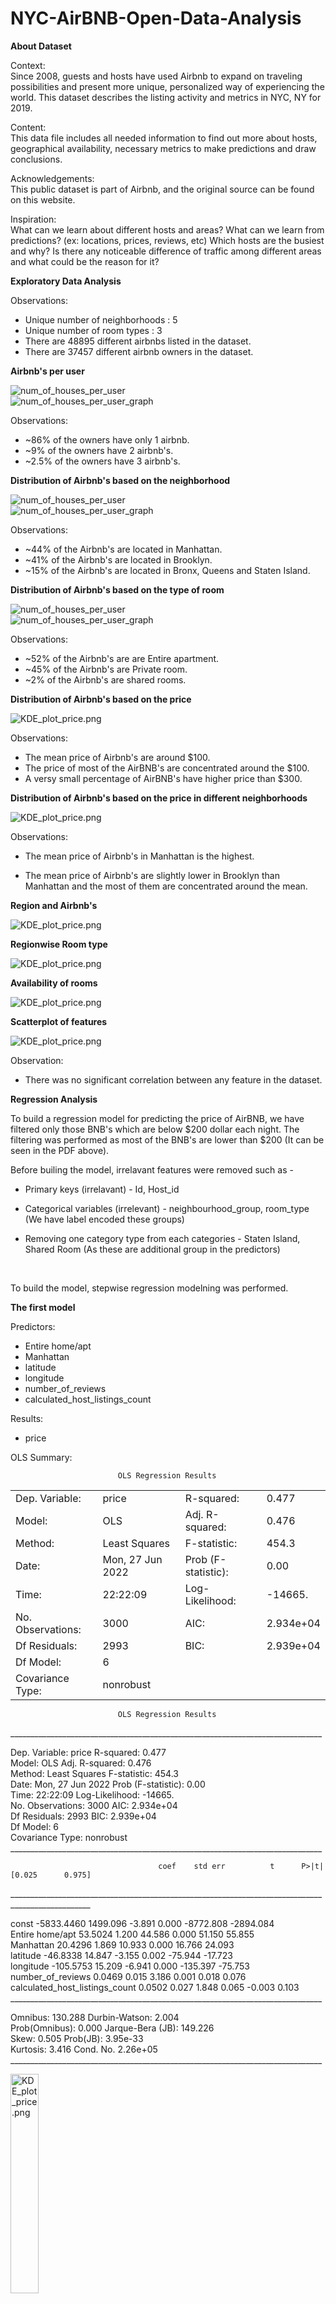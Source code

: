 # NYC-AirBNB-Open-Data-Analysis

<b>About Dataset</b>

Context: <br>
Since 2008, guests and hosts have used Airbnb to expand on traveling possibilities and present more unique, personalized way of experiencing the world. This dataset describes the listing activity and metrics in NYC, NY for 2019.

Content: <br>
This data file includes all needed information to find out more about hosts, geographical availability, necessary metrics to make predictions and draw conclusions.

Acknowledgements: <br>
This public dataset is part of Airbnb, and the original source can be found on this website.

Inspiration: <br>
What can we learn about different hosts and areas?
What can we learn from predictions? (ex: locations, prices, reviews, etc)
Which hosts are the busiest and why?
Is there any noticeable difference of traffic among different areas and what could be the reason for it?

<b>Exploratory Data Analysis</b>

Observations:

- Unique number of neighborhoods : 5
- Unique number of room types : 3
- There are 48895 different airbnbs listed in the dataset.
- There are 37457 different airbnb owners in the dataset.

<b>Airbnb's per user</b>

<img src="pictures/num_of_houses_per_user.JPG" alt="num_of_houses_per_user">
<br>
<img src="pictures/num_of_houses_per_user_graph.png" alt="num_of_houses_per_user_graph">
<br>

Observations:

- ~86% of the owners have only 1 airbnb.
- ~9% of the owners have 2 airbnb's.
- ~2.5% of the owners have 3 airbnb's.

<b>Distribution of Airbnb's based on the neighborhood</b>

<img src="pictures/num_of_airbnbs_per_neighborhood.JPG" alt="num_of_houses_per_user">
<br>
<img src="pictures/num_of_airbnbs_per_neighborhood_graph.png" alt="num_of_houses_per_user_graph">
<br>

Observations:

- ~44% of the Airbnb's are located in Manhattan.
- ~41% of the Airbnb's are located in Brooklyn.
- ~15% of the Airbnb's are located in Bronx, Queens and Staten Island.


<b>Distribution of Airbnb's based on the type of room</b>

<img src="pictures/types_of_rooms_in_airbnb.JPG" alt="num_of_houses_per_user">
<br>
<img src="pictures/types_of_rooms_in_airbnb_graph.png" alt="num_of_houses_per_user_graph">
<br>

Observations:

- ~52% of the Airbnb's are are Entire apartment.
- ~45% of the Airbnb's are Private room.
- ~2% of the Airbnb's are shared rooms.


<b>Distribution of Airbnb's based on the price</b>

<img src="pictures/KDE_plot_price.png" alt="KDE_plot_price.png">

Observations:

- The mean price of Airbnb's are around $100.
- The price of most of the AirBNB's are concentrated around the $100. 
- A versy small percentage of AirBNB's have higher price than $300.

<b>Distribution of Airbnb's based on the price in different neighborhoods</b>

<img src="pictures/KDE_plot_price_neighborhood.png" alt="KDE_plot_price.png">

Observations:

- The mean price of Airbnb's in Manhattan is the highest.

- The mean price of Airbnb's are slightly lower in Brooklyn than Manhattan and the most of them are concentrated around the mean.

<b>Region and Airbnb's</b>

<img src="pictures/KDE_plot_price_neighborhood.png" alt="KDE_plot_price.png">

<b>Regionwise Room type</b>

<img src="pictures/types_of_room_region.png" alt="KDE_plot_price.png">

<b>Availability of rooms</b>

<img src="pictures/availablity_region.png" alt="KDE_plot_price.png">

<b>Scatterplot of features</b>

<img src="pictures/scatterplot.png" alt="KDE_plot_price.png">

Observation:

- There was no significant correlation between any feature in the dataset.

<b>Regression Analysis</b>

To build a regression model for predicting the price of AirBNB, we have filtered only those BNB's which are below $200 dollar each night. The filtering was performed as most of the BNB's are lower than $200 (It can be seen in the PDF above).
<br>

Before builing the model, irrelavant features were removed such as - 

 - Primary keys (irrelavant) - Id, Host_id

 - Categorical variables (irrelevant) - neighbourhood_group, room_type
   (We have label encoded these groups)

 - Removing one category type from each categories - Staten Island, Shared Room
   (As these are additional group in the predictors)

<br>

To build the model, stepwise regression modelning was performed.

<b>The first model</b>

Predictors:

- Entire home/apt
- Manhattan
- latitude
- longitude 
- number_of_reviews 
- calculated_host_listings_count

Results:

- price

OLS Summary:

                            OLS Regression Results                            
<table>
<tr><td>Dep. Variable:</td>                  <td>price</td>   <td>R-squared:</td>                       <td>0.477</td>
<tr><td>Model:</td>                        <td>OLS</td>   <td>Adj. R-squared:</td>                  <td>0.476</td></tr>
<tr><td>Method:</td>                 <td>Least Squares</td>   <td>F-statistic:</td>                  <td>454.3 </td></tr>
<tr><td>Date:</td>                <td>Mon, 27 Jun 2022</td>   <td>Prob (F-statistic):</td>               <td>0.00 </td></tr>
<tr><td>Time:</td>                        <td>22:22:09</td>   <td>Log-Likelihood:</td>                <td>-14665. </td></tr>
<tr><td>No. Observations:</td>                <td>3000</td>   <td>AIC:</td>                         <td>2.934e+04 </td></tr>
<tr><td>Df Residuals:</td>                    <td>2993</td>   <td>BIC:</td>                         <td>2.939e+04 </td></tr>
<tr><td>Df Model:</td>                           <td>6</td>    <td></td>                                 <td></td>     </tr>
<tr><td>Covariance Type:</td>            <td>nonrobust</td>        <td></td>                             <td></td>     </tr>

</table>



                            OLS Regression Results                            
______________________________________________________________________________ <br>

Dep. Variable:                  price   R-squared:                       0.477 <br>
Model:                            OLS   Adj. R-squared:                  0.476 <br>
Method:                 Least Squares   F-statistic:                     454.3 <br>
Date:                Mon, 27 Jun 2022   Prob (F-statistic):               0.00 <br>
Time:                        22:22:09   Log-Likelihood:                -14665. <br>
No. Observations:                3000   AIC:                         2.934e+04 <br>
Df Residuals:                    2993   BIC:                         2.939e+04 <br>
Df Model:                           6                                          <br>
Covariance Type:            nonrobust                                          <br>
______________________________________________________________________________ <br>

                                     coef    std err          t      P>|t|      [0.025      0.975]
__________________________________________________________________________________________________ <br>

const                          -5833.4460   1499.096     -3.891      0.000   -8772.808   -2894.084 <br>
Entire home/apt                   53.5024      1.200     44.586      0.000      51.150      55.855 <br>
Manhattan                         20.4296      1.869     10.933      0.000      16.766      24.093 <br>
latitude                         -46.8338     14.847     -3.155      0.002     -75.944     -17.723 <br>
longitude                       -105.5753     15.209     -6.941      0.000    -135.397     -75.753 <br>
number_of_reviews                  0.0469      0.015      3.186      0.001       0.018       0.076 <br>
calculated_host_listings_count     0.0502      0.027      1.848      0.065      -0.003       0.103 <br>
______________________________________________________________________________ <br>

Omnibus:                      130.288   Durbin-Watson:                   2.004 <br>
Prob(Omnibus):                  0.000   Jarque-Bera (JB):              149.226 <br>
Skew:                           0.505   Prob(JB):                     3.95e-33 <br>
Kurtosis:                       3.416   Cond. No.                     2.26e+05 <br>
______________________________________________________________________________ <br>

<img src="pictures/first_iteration.jpeg" width="30%" alt="KDE_plot_price.png">
 
Let's visualize the residual plot:

<img src="pictures/first_iteration_residual.jpeg" width="70%" alt="KDE_plot_price.png">

Observation:

- Since we can see the residuals are negative in for the datapoints at the beginning which later become positive, We can see a increasing trend in residual errors.

To reduce the linearity in the residual errors, we can perform transformations in predictors and the results.

<b>The second model</b>

Predictors:

- Entire home/apt
- Manhattan
- latitude
- longitude 
- number_of_reviews 
- calculated_host_listings_count
- square of latitude
- square of longitude
- square of number of reviews
- square of calculated host listings count

Results:

- sqaured root of price


OLS Summary:

                            OLS Regression Results                            
______________________________________________________________________________ <br>

Dep. Variable:                  price   R-squared:                       0.512 <br>
Model:                            OLS   Adj. R-squared:                  0.510 <br>
Method:                 Least Squares   F-statistic:                     313.6 <br>
Date:                Mon, 27 Jun 2022   Prob (F-statistic):               0.00 <br>
Time:                        22:27:22   Log-Likelihood:                -5610.3 <br>
No. Observations:                3000   AIC:                         1.124e+04 <br>
Df Residuals:                    2989   BIC:                         1.131e+04 <br>
Df Model:                          10                                          <br> 
Covariance Type:            nonrobust                                          <br>
______________________________________________________________________________ <br>

                                       coef    std err          t      P>|t|      [0.025      0.975]
____________________________________________________________________________________________________ <br>

const                            -9.322e+04   3.45e+04     -2.705      0.007   -1.61e+05   -2.57e+04 <br>
Entire home/apt                      2.7036      0.059     45.998      0.000       2.588       2.819 <br>
longitude                         1415.4808    937.737      1.509      0.131    -423.194    3254.156 <br>
latitude                          7135.9938    559.093     12.764      0.000    6039.748    8232.240 <br>
Manhattan                            0.9104      0.096      9.457      0.000       0.722       1.099 <br>
number_of_reviews                    0.0008      0.002      0.429      0.668      -0.003       0.004 <br>
calculated_host_listings_count      -0.0081      0.004     -2.264      0.024      -0.015      -0.001 <br>
longitude_2                          9.6156      6.344      1.516      0.130      -2.824      22.055 <br>
latitude_2                         -87.6058      6.861    -12.768      0.000    -101.059     -74.152 <br>
number_of_reviews_2               1.099e-05   1.02e-05      1.076      0.282   -9.04e-06     3.1e-05 <br>
calculated_host_listings_count_2  3.112e-05   1.24e-05      2.516      0.012    6.87e-06    5.54e-05 <br>
______________________________________________________________________________ <br>

Omnibus:                       73.297   Durbin-Watson:                   2.017 <br>
Prob(Omnibus):                  0.000   Jarque-Bera (JB):               85.001 <br>
Skew:                           0.335   Prob(JB):                     3.49e-19 <br>
Kurtosis:                       3.481   Cond. No.                     9.12e+09 <br>
______________________________________________________________________________ <br>


<img src="pictures/second_iteration.jpeg" width="30%" alt="KDE_plot_price.png">
 
Let's visualize the residual plot:

<img src="pictures/second_iteration_residuals.jpeg" width="70%" alt="KDE_plot_price.png">

Let's check the condition of equal variance using Levene's test:

<b>statistic=18.386483526081904</b>
<b>pvalue=1.860245656713538e-05</b>

Observation:

- There is still some upward trend remaining in the data but it had been reduced significantly. 
- The constant vaiance condition is not met in this case, so we have to reduce it too.


To reduce the linearity in the residual errors and bringing constant variance in the residual errors, we can perform transformations in predictors and the results. In addition to transformations we have used Weighted least squared Regression this time, to fit the model better.

<b>The third model</b>

Predictors:

- Entire home/apt
- Manhattan
- latitude
- longitude 
- number_of_reviews 
- calculated_host_listings_count
- square of latitude
- square of longitude
- square of number of reviews
- square of calculated host listings count
- cube of longitude
- cube of calculated host listings count
- combined effect of longitude and calculated host listings count
- combined effect of numnber of reviews and calculated host listings count
- combined effect of Manhattan, entire apartment or not and number of reviews
- combined effect of Manhattan, enitre apartment or not and availability of apartment
- combined effect of Manhattan, longitude and latitude
- combined effect of entire apartment, longitude, latitude and Manhattan
- combined effect of squared longitude, squared latitude and number of reviews

Results:

- root under four of price

OLS Summary:

                   WLS Regression Results                            
______________________________________________________________________________ <br>

Dep. Variable:                  price   R-squared:                       0.645 <br>
Model:                            WLS   Adj. R-squared:                  0.643 <br>
Method:                 Least Squares   F-statistic:                     284.7 <br>
Date:                Mon, 27 Jun 2022   Prob (F-statistic):               0.00 <br>
Time:                        22:47:10   Log-Likelihood:                -7739.2 <br>
No. Observations:                3000   AIC:                         1.552e+04 <br>
Df Residuals:                    2980   BIC:                         1.564e+04 <br>
Df Model:                          19                                          <br>
Covariance Type:            nonrobust                                          <br>
______________________________________________________________________________ <br>

                                       coef    std err          t      P>|t|      [0.025      0.975] <br>
____________________________________________________________________________________________________ <br>

const                            -9126.3851   1430.266     -6.381      0.000   -1.19e+04   -6321.976 <br>
Entire home/apt                      0.4937      0.011     45.199      0.000       0.472       0.515 <br>
number_of_reviews                   -1.0537      0.184     -5.726      0.000      -1.415      -0.693 <br>
calculated_host_listings_count      -1.0105      1.327     -0.761      0.447      -3.613       1.592 <br>
longitude_2                         -2.1726      0.764     -2.844      0.004      -3.671      -0.675 <br>
latitude_2                          23.6591      1.271     18.621      0.000      21.168      26.150 <br>
number_of_reviews_2               1.236e-05   2.72e-06      4.551      0.000    7.04e-06    1.77e-05 <br>
calculated_host_listings_count_2     0.0003    2.3e-05     10.968      0.000       0.000       0.000 <br>
longitude_3                         -0.0196      0.007     -2.846      0.004      -0.033      -0.006 <br>
latitude_3                          -0.3873      0.021    -18.629      0.000      -0.428      -0.347 <br>
calculated_host_listings_count_3 -6.423e-07   6.95e-08     -9.244      0.000   -7.79e-07   -5.06e-07 <br>
longitude_chlc                       0.0489      0.015      3.319      0.001       0.020       0.078 <br>
latitude_number_of_reviews           0.0454      0.008      5.717      0.000       0.030       0.061 <br>
latitude_chls                        0.1133      0.017      6.712      0.000       0.080       0.146 <br>
number_of_reviews_chls            3.562e-08   1.26e-08      2.835      0.005     1.1e-08    6.03e-08 <br>
manhattan_entire_apt_num_reviews    -0.0022      0.001     -3.214      0.001      -0.003      -0.001 <br>
manhattan_entire_apt_available       0.0006   8.02e-05      7.405      0.000       0.000       0.001 <br>
manhattan_long_lat                 -8.5e-05   5.13e-06    -16.559      0.000   -9.51e-05   -7.49e-05 <br>
entire_home_long_lat_manhattan    5.484e-05   6.46e-06      8.485      0.000    4.22e-05    6.75e-05 <br>
long_2_lat_2_number_of_reviews   -8.766e-08   1.71e-08     -5.128      0.000   -1.21e-07   -5.41e-08 <br>
______________________________________________________________________________<br>

Omnibus:                     1170.517   Durbin-Watson:                   1.884 <br>
Prob(Omnibus):                  0.000   Jarque-Bera (JB):           248821.793 <br>
Skew:                          -0.667   Prob(JB):                         0.00 <br>
Kurtosis:                      47.596   Cond. No.                     1.21e+14 <br>
______________________________________________________________________________<br>

<img src="pictures/third_iteration.jpeg" width="30%" alt="KDE_plot_price.png">
 
Let's visualize the residual plot:

<img src="pictures/third_iteration_residuals.jpeg" width="70%" alt="KDE_plot_price.png">

Let's check the condition of equal variance using Levene's test:

<b>statistic=2.885560933873544</b>
<b>pvalue=0.08948063279615048</b>

Let's check the conditions of normality of this model:

<img src="pictures/third_iteration_normal.jpeg" width="70%" alt="KDE_plot_price.png">


Observation:

- The trend in the residuals have been removed significatly. There are some data points which have higher residual errors. 
- The constant vaiance condition is met in this case. It can be seen from the Levene's test.
- The normality condition of residuals is not met as there are some residuals which are outlier


Future Score:

- We can remove the outlier or high leverage points to further improve the model.
- We can explore Tree based or Neural network based techniques to improve the model further.
